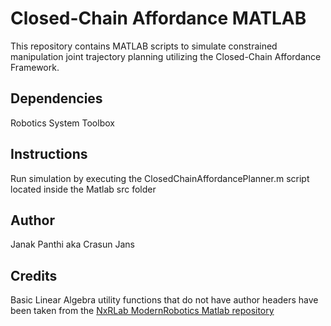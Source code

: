 # Closed-Chain Affordance MATLAB
This repository contains MATLAB scripts to simulate constrained manipulation joint trajectory planning utilizing the Closed-Chain Affordance Framework.
## Dependencies
Robotics System Toolbox
## Instructions
Run simulation by executing the ClosedChainAffordancePlanner.m script located inside the Matlab src folder
## Author
Janak Panthi aka Crasun Jans
## Credits
Basic Linear Algebra utility functions that do not have author headers have been taken from the [NxRLab ModernRobotics Matlab repository](https://github.com/NxRLab/ModernRobotics)
